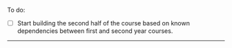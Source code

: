 To do:

* [ ] Start building the second half of the course based on known dependencies
      between first and second year courses.

---


